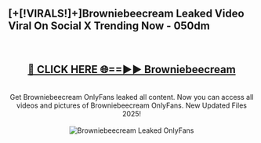 <h2>[+[!VIRALS!]+]Browniebeecream Leaked Video Viral On Social X Trending Now - 050dm</h2>
<br>
<div align="center">
<h2><a href="https://libra.edu.pl?Browniebeecream" rel="nofollow">🔴 CLICK HERE 🌐==►► Browniebeecream</a></h2>
<br>
Get Browniebeecream OnlyFans leaked all content. Now you can access all videos and pictures of Browniebeecream OnlyFans. New Updated Files 2025!
<br>
<br>
<a href="https://libra.edu.pl?Browniebeecream" rel="nofollow" data-target="animated-image.originalLink"><img src="https://i.ibb.co.com/WyWwxjT/player-gif2.gif" alt="Browniebeecream Leaked OnlyFans" style="max-width: 100%; display: inline-block;" data-target="animated-image.originalImage"></a>
</div>
<br>